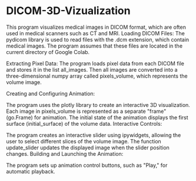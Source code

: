 # DICOM-3D-Vizualization
This program visualizes medical images in DICOM format, which are often used in medical scanners such as CT and MRI.
Loading DICOM Files: The pydicom library is used to read files with the .dcm extension, which contain medical images. The program assumes that these files are located in the current directory of Google Colab.

Extracting Pixel Data: The program loads pixel data from each DICOM file and stores it in the list all_images. Then all images are converted into a three-dimensional numpy array called pixels_volume, which represents the volume image.

Creating and Configuring Animation:

The program uses the plotly library to create an interactive 3D visualization.
Each image in pixels_volume is represented as a separate "frame" (go.Frame) for animation.
The initial state of the animation displays the first surface (initial_surface) of the volume data.
Interactive Controls:

The program creates an interactive slider using ipywidgets, allowing the user to select different slices of the volume image.
The function update_slider updates the displayed image when the slider position changes.
Building and Launching the Animation:

The program sets up animation control buttons, such as "Play," for automatic playback.





